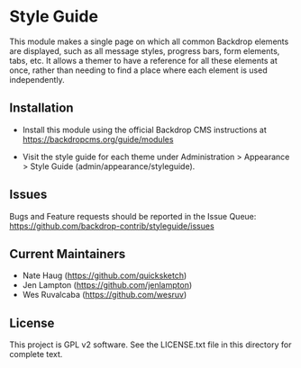 Style Guide
===========

This module makes a single page on which all common Backdrop elements are
displayed, such as all message styles, progress bars, form elements, tabs,
etc. It allows a themer to have a reference for all these elements at once,
rather than needing to find a place where each element is used independently.

Installation
------------

- Install this module using the official Backdrop CMS instructions at
  https://backdropcms.org/guide/modules

- Visit the style guide for each theme under Administration > Appearance >
  Style Guide (admin/appearance/styleguide).

Issues
------

Bugs and Feature requests should be reported in the Issue Queue:
https://github.com/backdrop-contrib/styleguide/issues

Current Maintainers
-------------------

- Nate Haug (https://github.com/quicksketch)
- Jen Lampton (https://github.com/jenlampton)
- Wes Ruvalcaba (https://github.com/wesruv)

License
-------

This project is GPL v2 software. See the LICENSE.txt file in this directory for
complete text.
